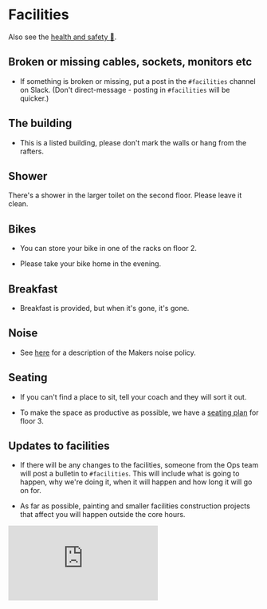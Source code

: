 # Facilities

Also see the [health and safety :pill:](./health_and_safety.md).

## Broken or missing cables, sockets, monitors etc

* If something is broken or missing, put a post in the `#facilities` channel on Slack.  (Don't direct-message - posting in `#facilities` will be quicker.)

## The building

* This is a listed building, please don't mark the walls or hang from the rafters.

## Shower

There's a shower in the larger toilet on the second floor.  Please leave it clean.

## Bikes

* You can store your bike in one of the racks on floor 2.

* Please take your bike home in the evening.

## Breakfast

* Breakfast is provided, but when it's gone, it's gone.

## Noise

* See [here](./low_noise_policy.md) for a description of the Makers noise policy.

## Seating

* If you can't find a place to sit, tell your coach and they will sort it out.

* To make the space as productive as possible, we have a [seating plan](https://github.com/makersacademy/course/blob/master/pills/seating_plan.md) for floor 3.

## Updates to facilities

* If there will be any changes to the facilities, someone from the Ops team will post a bulletin to `#facilities`.  This will include what is going to happen, why we're doing it, when it will happen and how long it will go on for.

* As far as possible, painting and smaller facilities construction projects that affect you will happen outside the core hours.


![Tracking pixel](https://githubanalytics.herokuapp.com/course/pills/facilities.md)
